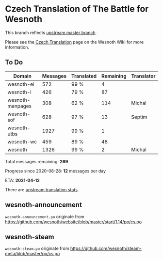 # Czech Translation of The Battle for Wesnoth

This branch reflects [upstream master branch](https://github.com/wesnoth/wesnoth/tree/master).

Please see the [Czech Translation](https://wiki.wesnoth.org/CzechTranslation) page on the Wesnoth Wiki for more information.
## To Do

Domain | Messages | Translated | Remaining | Translator
------ | -------- | ---------- | --------- | ----------
wesnoth-ei | 572 | 99 % | 4 |
wesnoth-l | 426 | 79 % | 87 |
wesnoth-manpages | 308 | 62 % | 114 | Michal
wesnoth-sof | 628 | 97 % | 13 | Septim
wesnoth-utbs | 1927 | 99 % | 1 |
wesnoth-wc | 459 | 89 % | 48 |
wesnoth | 1326 | 99 % | 2 | Michal

Total messages remaining: **269**

Progress since 2020-08-28: **12** messages per day

ETA: **2021-04-12**

There are [upstream translation stats](https://www.wesnoth.org/gettext/?view=langs&version=master&lang=cs).

## wesnoth-announcement
`wesnoth-announcement.po` originate from https://github.com/wesnoth/website/blob/master/start/1.14/po/cs.po

## wesnoth-steam
`wesnoth-steam.po` originate from https://github.com/wesnoth/steam-meta/blob/master/po/cs.po

